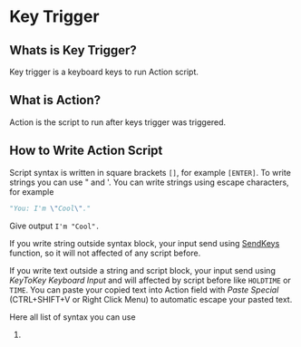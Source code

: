# Key Trigger

## Whats is Key Trigger?

Key trigger is a keyboard keys to run Action script.

## What is Action?

Action is the script to run after keys trigger was triggered.

## How to Write Action Script

Script syntax is written in square brackets `[]`, for example `[ENTER]`.
To write strings you can use " and '. You can write strings using escape characters, for example 
```python
"You: I'm \"Cool\"."
```
Give output `I'm "Cool".`

If you write string outside syntax block, your input send using [SendKeys](https://learn.microsoft.com/en-us/dotnet/api/system.windows.forms.sendkeys?view=windowsdesktop-7.0) function, so it will not affected of any script before.

If you write text outside a string and script block, your input send using _KeyToKey Keyboard Input_ and will affected by script before like `HOLDTIME` or `TIME`. You can paste your copied text into Action field with _Paste Special_ (CTRL+SHIFT+V or Right Click Menu) to automatic escape your pasted text. 

Here all list of syntax you can use

1. 
